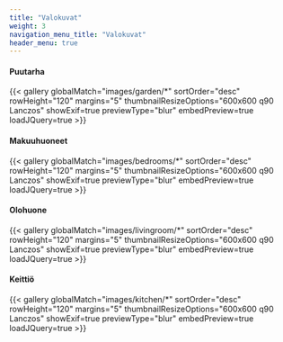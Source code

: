 ```yaml
---
title: "Valokuvat"
weight: 3
navigation_menu_title: "Valokuvat"
header_menu: true
---
```


#### Puutarha
{{< gallery globalMatch="images/garden/*" sortOrder="desc" rowHeight="120" margins="5" thumbnailResizeOptions="600x600 q90 Lanczos" showExif=true previewType="blur" embedPreview=true loadJQuery=true >}} 
&nbsp;

#### Makuuhuoneet
{{< gallery globalMatch="images/bedrooms/*" sortOrder="desc" rowHeight="120" margins="5" thumbnailResizeOptions="600x600 q90 Lanczos" showExif=true previewType="blur" embedPreview=true loadJQuery=true >}}
&nbsp;

#### Olohuone
{{< gallery globalMatch="images/livingroom/*" sortOrder="desc" rowHeight="120" margins="5" thumbnailResizeOptions="600x600 q90 Lanczos" showExif=true previewType="blur" embedPreview=true loadJQuery=true >}}
&nbsp;

#### Keittiö
{{< gallery globalMatch="images/kitchen/*" sortOrder="desc" rowHeight="120" margins="5" thumbnailResizeOptions="600x600 q90 Lanczos" showExif=true previewType="blur" embedPreview=true loadJQuery=true >}}
&nbsp;